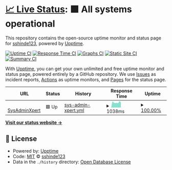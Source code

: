 # [📈 Live Status](https://sshinde123.github.io/monitor-website-uptime): <!--live status--> **🟩 All systems operational**

This repository contains the open-source uptime monitor and status page for [sshinde123](https://sshinde123.github.io/monitor-website-uptime), powered by [Upptime](https://github.com/upptime/upptime).

[![Uptime CI](https://github.com/sshinde123/monitor-website-uptime/workflows/Uptime%20CI/badge.svg)](https://github.com/upptime/upptime/actions?query=workflow%3A%22Uptime+CI%22)
[![Response Time CI](https://github.com/sshinde123/monitor-website-uptime/workflows/Response%20Time%20CI/badge.svg)](https://github.com/upptime/upptime/actions?query=workflow%3A%22Response+Time+CI%22)
[![Graphs CI](https://github.com/sshinde123/monitor-website-uptime/workflows/Graphs%20CI/badge.svg)](https://github.com/upptime/upptime/actions?query=workflow%3A%22Graphs+CI%22)
[![Static Site CI](https://github.com/sshinde123/monitor-website-uptime/workflows/Static%20Site%20CI/badge.svg)](https://github.com/upptime/upptime/actions?query=workflow%3A%22Static+Site+CI%22)
[![Summary CI](https://github.com/sshinde123/monitor-website-uptime/workflows/Summary%20CI/badge.svg)](https://github.com/upptime/upptime/actions?query=workflow%3A%22Summary+CI%22)

With [Upptime](https://upptime.js.org), you can get your own unlimited and free uptime monitor and status page, powered entirely by a GitHub repository. We use [Issues](https://github.com/sshinde123/monitor-website-uptime/issues) as incident reports, [Actions](https://github.com/sshinde123/monitor-website-uptime/actions) as uptime monitors, and [Pages](https://sshinde123.github.io/monitor-website-uptime) for the status page.

<!--start: status pages-->
<!-- This summary is generated by Upptime (https://github.com/upptime/upptime) -->
<!-- Do not edit this manually, your changes will be overwritten -->
<!-- prettier-ignore -->
| URL | Status | History | Response Time | Uptime |
| --- | ------ | ------- | ------------- | ------ |
| <img alt="" src="https://favicons.githubusercontent.com/sysadminxpert.com" height="13"> [SysAdminXpert](https://sysadminxpert.com) | 🟩 Up | [sys-admin-xpert.yml](https://github.com/sshinde123/monitor-website-uptime/commits/HEAD/history/sys-admin-xpert.yml) | <details><summary><img alt="Response time graph" src="./graphs/sys-admin-xpert/response-time-week.png" height="20"> 1038ms</summary><br><a href="https://sshinde123.github.io/monitor-website-uptime/history/sys-admin-xpert"><img alt="Response time 426" src="https://img.shields.io/endpoint?url=https%3A%2F%2Fraw.githubusercontent.com%2Fsshinde123%2Fmonitor-website-uptime%2FHEAD%2Fapi%2Fsys-admin-xpert%2Fresponse-time.json"></a><br><a href="https://sshinde123.github.io/monitor-website-uptime/history/sys-admin-xpert"><img alt="24-hour response time 2971" src="https://img.shields.io/endpoint?url=https%3A%2F%2Fraw.githubusercontent.com%2Fsshinde123%2Fmonitor-website-uptime%2FHEAD%2Fapi%2Fsys-admin-xpert%2Fresponse-time-day.json"></a><br><a href="https://sshinde123.github.io/monitor-website-uptime/history/sys-admin-xpert"><img alt="7-day response time 1038" src="https://img.shields.io/endpoint?url=https%3A%2F%2Fraw.githubusercontent.com%2Fsshinde123%2Fmonitor-website-uptime%2FHEAD%2Fapi%2Fsys-admin-xpert%2Fresponse-time-week.json"></a><br><a href="https://sshinde123.github.io/monitor-website-uptime/history/sys-admin-xpert"><img alt="30-day response time 553" src="https://img.shields.io/endpoint?url=https%3A%2F%2Fraw.githubusercontent.com%2Fsshinde123%2Fmonitor-website-uptime%2FHEAD%2Fapi%2Fsys-admin-xpert%2Fresponse-time-month.json"></a><br><a href="https://sshinde123.github.io/monitor-website-uptime/history/sys-admin-xpert"><img alt="1-year response time 426" src="https://img.shields.io/endpoint?url=https%3A%2F%2Fraw.githubusercontent.com%2Fsshinde123%2Fmonitor-website-uptime%2FHEAD%2Fapi%2Fsys-admin-xpert%2Fresponse-time-year.json"></a></details> | <details><summary><a href="https://sshinde123.github.io/monitor-website-uptime/history/sys-admin-xpert">100.00%</a></summary><a href="https://sshinde123.github.io/monitor-website-uptime/history/sys-admin-xpert"><img alt="All-time uptime 100.00%" src="https://img.shields.io/endpoint?url=https%3A%2F%2Fraw.githubusercontent.com%2Fsshinde123%2Fmonitor-website-uptime%2FHEAD%2Fapi%2Fsys-admin-xpert%2Fuptime.json"></a><br><a href="https://sshinde123.github.io/monitor-website-uptime/history/sys-admin-xpert"><img alt="24-hour uptime 100.00%" src="https://img.shields.io/endpoint?url=https%3A%2F%2Fraw.githubusercontent.com%2Fsshinde123%2Fmonitor-website-uptime%2FHEAD%2Fapi%2Fsys-admin-xpert%2Fuptime-day.json"></a><br><a href="https://sshinde123.github.io/monitor-website-uptime/history/sys-admin-xpert"><img alt="7-day uptime 100.00%" src="https://img.shields.io/endpoint?url=https%3A%2F%2Fraw.githubusercontent.com%2Fsshinde123%2Fmonitor-website-uptime%2FHEAD%2Fapi%2Fsys-admin-xpert%2Fuptime-week.json"></a><br><a href="https://sshinde123.github.io/monitor-website-uptime/history/sys-admin-xpert"><img alt="30-day uptime 100.00%" src="https://img.shields.io/endpoint?url=https%3A%2F%2Fraw.githubusercontent.com%2Fsshinde123%2Fmonitor-website-uptime%2FHEAD%2Fapi%2Fsys-admin-xpert%2Fuptime-month.json"></a><br><a href="https://sshinde123.github.io/monitor-website-uptime/history/sys-admin-xpert"><img alt="1-year uptime 100.00%" src="https://img.shields.io/endpoint?url=https%3A%2F%2Fraw.githubusercontent.com%2Fsshinde123%2Fmonitor-website-uptime%2FHEAD%2Fapi%2Fsys-admin-xpert%2Fuptime-year.json"></a></details>

<!--end: status pages-->

[**Visit our status website →**](https://sshinde123.github.io/monitor-website-uptime)

## 📄 License

- Powered by: [Upptime](https://github.com/upptime/upptime)
- Code: [MIT](./LICENSE) © [sshinde123](https://sshinde123.github.io/monitor-website-uptime)
- Data in the `./history` directory: [Open Database License](https://opendatacommons.org/licenses/odbl/1-0/)
